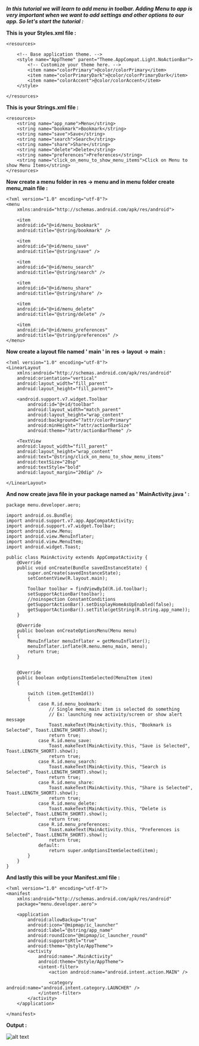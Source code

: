 ***In this tutorial we will learn to add menu in toolbar. Adding Menu to app is very important when we want to add settings and other options to our app. So let's start the tutorial :***

**This is your Styles.xml file :**

    <resources>

        <!-- Base application theme. -->
        <style name="AppTheme" parent="Theme.AppCompat.Light.NoActionBar">
            <!-- Customize your theme here. -->
            <item name="colorPrimary">@color/colorPrimary</item>
            <item name="colorPrimaryDark">@color/colorPrimaryDark</item>
            <item name="colorAccent">@color/colorAccent</item>
        </style>

    </resources>
    
**This is your Strings.xml file :**

    <resources>
        <string name="app_name">Menu</string>
        <string name="bookmark">Bookmark</string>
        <string name="save">Save</string>
        <string name="search">Search</string>
        <string name="share">Share</string>
        <string name="delete">Delete</string>
        <string name="preferences">Preferences</string>
        <string name="click_on_menu_to_show_menu_items">Click on Menu to show Menu Items</string>
    </resources>
    
**Now create a menu folder in res -> menu and in menu folder create menu_main file :**    

    <?xml version="1.0" encoding="utf-8"?>
    <menu
        xmlns:android="http://schemas.android.com/apk/res/android">

        <item 
        android:id="@+id/menu_bookmark"
        android:title="@string/bookmark" />

        <item 
        android:id="@+id/menu_save"
        android:title="@string/save" />

        <item 
        android:id="@+id/menu_search"
        android:title="@string/search" />

        <item 
        android:id="@+id/menu_share"
        android:title="@string/share" />

        <item 
        android:id="@+id/menu_delete"
        android:title="@string/delete" />

        <item 
        android:id="@+id/menu_preferences"
        android:title="@string/preferences" />
    </menu>
    
**Now create a layout file named ' main ' in res -> layout -> main :**

    <?xml version="1.0" encoding="utf-8"?>
    <LinearLayout
        xmlns:android="http://schemas.android.com/apk/res/android"
        android:orientation="vertical"
        android:layout_width="fill_parent"
        android:layout_height="fill_parent">

        <android.support.v7.widget.Toolbar
            android:id="@+id/toolbar"
            android:layout_width="match_parent"
            android:layout_height="wrap_content"
            android:background="?attr/colorPrimary"
            android:minHeight="?attr/actionBarSize"
            android:theme="?attr/actionBarTheme" />

        <TextView
        android:layout_width="fill_parent"
        android:layout_height="wrap_content"
        android:text="@string/click_on_menu_to_show_menu_items"
        android:textSize="20sp"
        android:textStyle="bold"
        android:layout_margin="20dip" />

    </LinearLayout>

**And now create java file in your package named as ' MainActivity.java ' :**

    package menu.developer.aero;

    import android.os.Bundle;
    import android.support.v7.app.AppCompatActivity;
    import android.support.v7.widget.Toolbar;
    import android.view.Menu;
    import android.view.MenuInflater;
    import android.view.MenuItem;
    import android.widget.Toast;

    public class MainActivity extends AppCompatActivity {
        @Override
        public void onCreate(Bundle savedInstanceState) {
            super.onCreate(savedInstanceState);
            setContentView(R.layout.main);

            Toolbar toolbar = findViewById(R.id.toolbar);
            setSupportActionBar(toolbar);
            //noinspection ConstantConditions
            getSupportActionBar().setDisplayHomeAsUpEnabled(false);
            getSupportActionBar().setTitle(getString(R.string.app_name));
        }

        @Override
        public boolean onCreateOptionsMenu(Menu menu)
        {
            MenuInflater menuInflater = getMenuInflater();
            menuInflater.inflate(R.menu.menu_main, menu);
            return true;
        }


        @Override
        public boolean onOptionsItemSelected(MenuItem item)
        {

            switch (item.getItemId())
            {
                case R.id.menu_bookmark:
                    // Single menu_main item is selected do something
                    // Ex: launching new activity/screen or show alert message
                    Toast.makeText(MainActivity.this, "Bookmark is Selected", Toast.LENGTH_SHORT).show();
                    return true;
                case R.id.menu_save:
                    Toast.makeText(MainActivity.this, "Save is Selected", Toast.LENGTH_SHORT).show();
                    return true;
                case R.id.menu_search:
                    Toast.makeText(MainActivity.this, "Search is Selected", Toast.LENGTH_SHORT).show();
                    return true;
                case R.id.menu_share:
                    Toast.makeText(MainActivity.this, "Share is Selected", Toast.LENGTH_SHORT).show();
                    return true;
                case R.id.menu_delete:
                    Toast.makeText(MainActivity.this, "Delete is Selected", Toast.LENGTH_SHORT).show();
                    return true;
                case R.id.menu_preferences:
                    Toast.makeText(MainActivity.this, "Preferences is Selected", Toast.LENGTH_SHORT).show();
                    return true;
                default:
                    return super.onOptionsItemSelected(item);
            }
        }
    }  

**And lastly this will be your Manifest.xml file :**

    <?xml version="1.0" encoding="utf-8"?>
    <manifest
        xmlns:android="http://schemas.android.com/apk/res/android"
        package="menu.developer.aero">

        <application
            android:allowBackup="true"
            android:icon="@mipmap/ic_launcher"
            android:label="@string/app_name"
            android:roundIcon="@mipmap/ic_launcher_round"
            android:supportsRtl="true"
            android:theme="@style/AppTheme">
            <activity
                android:name=".MainActivity"
                android:theme="@style/AppTheme">
                <intent-filter>
                    <action android:name="android.intent.action.MAIN" />

                    <category android:name="android.intent.category.LAUNCHER" />
                </intent-filter>
            </activity>
        </application>

    </manifest>

**Output :**

![alt text](https://github.com/akshaysunilmasram/Android/blob/master/Menu/art/menu.png)
